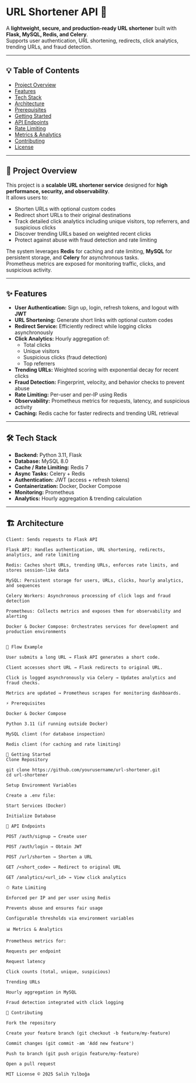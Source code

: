# URL Shortener API 🚀

A **lightweight, secure, and production-ready URL shortener** built with **Flask, MySQL, Redis, and Celery**.  
Supports user authentication, URL shortening, redirects, click analytics, trending URLs, and fraud detection.

---

## 💡 Table of Contents

- [Project Overview](#project-overview)  
- [Features](#features)  
- [Tech Stack](#tech-stack)  
- [Architecture](#architecture)  
- [Prerequisites](#prerequisites)  
- [Getting Started](#getting-started)  
- [API Endpoints](#api-endpoints)  
- [Rate Limiting](#rate-limiting)  
- [Metrics & Analytics](#metrics--analytics)  
- [Contributing](#contributing)  
- [License](#license)  

---

## 📝 Project Overview

This project is a **scalable URL shortener service** designed for **high performance, security, and observability**.  
It allows users to:

- Shorten URLs with optional custom codes  
- Redirect short URLs to their original destinations  
- Track detailed click analytics including unique visitors, top referrers, and suspicious clicks  
- Discover trending URLs based on weighted recent clicks  
- Protect against abuse with fraud detection and rate limiting  

The system leverages **Redis** for caching and rate limiting, **MySQL** for persistent storage, and **Celery** for asynchronous tasks.  
Prometheus metrics are exposed for monitoring traffic, clicks, and suspicious activity.

---

## ✨ Features

- **User Authentication:** Sign up, login, refresh tokens, and logout with **JWT**  
- **URL Shortening:** Generate short links with optional custom codes  
- **Redirect Service:** Efficiently redirect while logging clicks asynchronously  
- **Click Analytics:** Hourly aggregation of:
  - Total clicks  
  - Unique visitors  
  - Suspicious clicks (fraud detection)  
  - Top referrers  
- **Trending URLs:** Weighted scoring with exponential decay for recent clicks  
- **Fraud Detection:** Fingerprint, velocity, and behavior checks to prevent abuse  
- **Rate Limiting:** Per-user and per-IP using Redis  
- **Observability:** Prometheus metrics for requests, latency, and suspicious activity  
- **Caching:** Redis cache for faster redirects and trending URL retrieval  

---

## 🛠 Tech Stack

- **Backend:** Python 3.11, Flask  
- **Database:** MySQL 8.0  
- **Cache / Rate Limiting:** Redis 7  
- **Async Tasks:** Celery + Redis  
- **Authentication:** JWT (access + refresh tokens)  
- **Containerization:** Docker, Docker Compose  
- **Monitoring:** Prometheus  
- **Analytics:** Hourly aggregation & trending calculation  

---

## 🏗 Architecture

```text
Client: Sends requests to Flask API

Flask API: Handles authentication, URL shortening, redirects, analytics, and rate limiting

Redis: Caches short URLs, trending URLs, enforces rate limits, and stores session-like data

MySQL: Persistent storage for users, URLs, clicks, hourly analytics, and sequences

Celery Workers: Asynchronous processing of click logs and fraud detection

Prometheus: Collects metrics and exposes them for observability and alerting

Docker & Docker Compose: Orchestrates services for development and production environments


🔄 Flow Example

User submits a long URL → Flask API generates a short code.

Client accesses short URL → Flask redirects to original URL.

Click is logged asynchronously via Celery → Updates analytics and fraud checks.

Metrics are updated → Prometheus scrapes for monitoring dashboards.

⚡ Prerequisites

Docker & Docker Compose

Python 3.11 (if running outside Docker)

MySQL client (for database inspection)

Redis client (for caching and rate limiting)

🚀 Getting Started
Clone Repository

git clone https://github.com/yourusername/url-shortener.git
cd url-shortener

Setup Environment Variables

Create a .env file:

Start Services (Docker)

Initialize Database

📡 API Endpoints

POST /auth/signup → Create user

POST /auth/login → Obtain JWT

POST /url/shorten → Shorten a URL

GET /<short_code> → Redirect to original URL

GET /analytics/<url_id> → View click analytics

⏱ Rate Limiting

Enforced per IP and per user using Redis

Prevents abuse and ensures fair usage

Configurable thresholds via environment variables

📊 Metrics & Analytics

Prometheus metrics for:

Requests per endpoint

Request latency

Click counts (total, unique, suspicious)

Trending URLs

Hourly aggregation in MySQL

Fraud detection integrated with click logging

🤝 Contributing

Fork the repository

Create your feature branch (git checkout -b feature/my-feature)

Commit changes (git commit -am 'Add new feature')

Push to branch (git push origin feature/my-feature)

Open a pull request

MIT License © 2025 Salih Yılboğa
